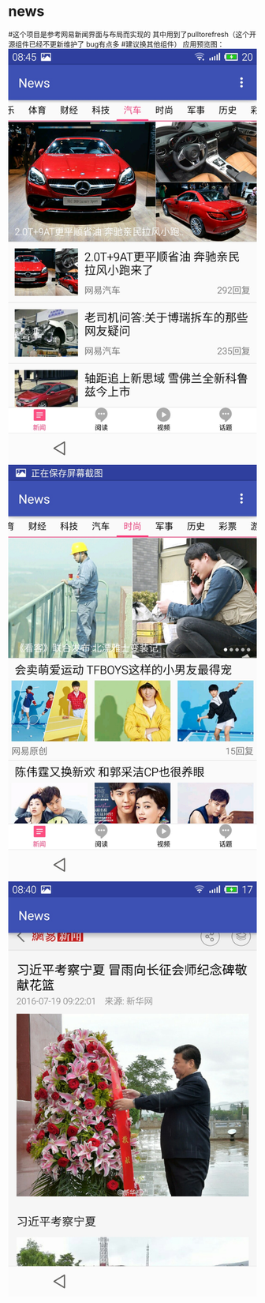 # news
#这个项目是参考网易新闻界面与布局而实现的 其中用到了pulltorefresh（这个开源组件已经不更新维护了 bug有点多
#建议换其他组件） 
 应用预览图：
 ![img](https://github.com/buchuanqiuku/news/blob/master/pic/S60720-084504.jpg)
 ![img](https://github.com/buchuanqiuku/news/blob/master/pic/S60720-084508.jpg)
 ![img](https://github.com/buchuanqiuku/news/blob/master/pic/S60720-084022.jpg)

 